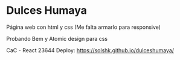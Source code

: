 # Dulces Humaya
Página web con html y css (Me falta armarlo para responsive)

Probando Bem y Atomic design para css

CaC - React 23644
Deploy: https://solshk.github.io/dulceshumaya/
